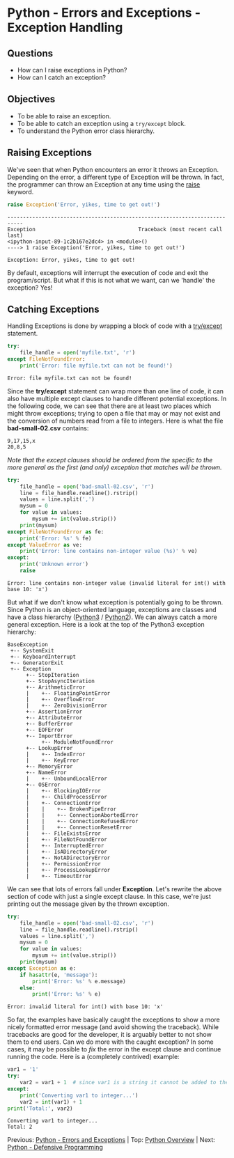 # Python - Errors and Exceptions - Exception Handling

## Questions

- How can I raise exceptions in Python?
- How can I catch an exception?

## Objectives

- To be able to raise an exception.
- To be able to catch an exception using a `try/except` block.
- To understand the Python error class hierarchy.

## Raising Exceptions

We've seen that when Python encounters an error it throws an Exception. Depending on the error, a different type of Exception will be thrown. In fact, the programmer can throw an Exception at any time using the [raise](https://docs.python.org/3/reference/simple_stmts.html#raise) keyword.

~~~python
raise Exception('Error, yikes, time to get out!')
~~~

~~~
---------------------------------------------------------------------------
Exception                                 Traceback (most recent call last)
<ipython-input-89-1c2b167e2dc4> in <module>()
----> 1 raise Exception('Error, yikes, time to get out!')

Exception: Error, yikes, time to get out!
~~~

By default, exceptions will interrupt the execution of code and exit the program/script. But what if this is not what we want, can we 'handle' the exception? Yes!

## Catching Exceptions

Handling Exceptions is done by wrapping a block of code with a [try/except](https://docs.python.org/3/reference/compound_stmts.html#except) statement.

~~~python
try:
    file_handle = open('myfile.txt', 'r')
except FileNotFoundError:
    print('Error: file myfile.txt can not be found!')
~~~

~~~
Error: file myfile.txt can not be found!
~~~

Since the **try/except** statement can wrap more than one line of code, it can also have multiple except clauses to handle different potential exceptions. In the following code, we can see that there are at least two places which might throw exceptions; trying to open a file that may or may not exist and the conversion of numbers read from a file to integers. Here is what the file **bad-small-02.csv** contains:

~~~
9,17,15,x
20,8,5
~~~

*Note that the except clauses should be ordered from the specific to the more general as the first (and only) exception that matches will be thrown.*

~~~python
try:
    file_handle = open('bad-small-02.csv', 'r')
    line = file_handle.readline().rstrip()
    values = line.split(',')
    mysum = 0
    for value in values:
        mysum += int(value.strip())
    print(mysum)
except FileNotFoundError as fe:
    print('Error: %s' % fe)
except ValueError as ve:
    print('Error: line contains non-integer value (%s)' % ve)
except:
    print('Unknown error')
    raise
~~~

~~~
Error: line contains non-integer value (invalid literal for int() with base 10: 'x')
~~~

But what if we don't know what exception is potentially going to be thrown. Since Python is an object-oriented language, exceptions are classes and have a class hierarchy ([Python3](https://docs.python.org/3/library/exceptions.html#exception-hierarchy) / [Python2](https://docs.python.org/2/library/exceptions.html#exception-hierarchy)). We can always catch a more general exception. Here is a look at the top of the Python3 exception hierarchy:

~~~
BaseException
 +-- SystemExit
 +-- KeyboardInterrupt
 +-- GeneratorExit
 +-- Exception
      +-- StopIteration
      +-- StopAsyncIteration
      +-- ArithmeticError
      |    +-- FloatingPointError
      |    +-- OverflowError
      |    +-- ZeroDivisionError
      +-- AssertionError
      +-- AttributeError
      +-- BufferError
      +-- EOFError
      +-- ImportError
           +-- ModuleNotFoundError
      +-- LookupError
      |    +-- IndexError
      |    +-- KeyError
      +-- MemoryError
      +-- NameError
      |    +-- UnboundLocalError
      +-- OSError
      |    +-- BlockingIOError
      |    +-- ChildProcessError
      |    +-- ConnectionError
      |    |    +-- BrokenPipeError
      |    |    +-- ConnectionAbortedError
      |    |    +-- ConnectionRefusedError
      |    |    +-- ConnectionResetError
      |    +-- FileExistsError
      |    +-- FileNotFoundError
      |    +-- InterruptedError
      |    +-- IsADirectoryError
      |    +-- NotADirectoryError
      |    +-- PermissionError
      |    +-- ProcessLookupError
      |    +-- TimeoutError
~~~

We can see that lots of errors fall under **Exception**. Let's rewrite the above section of code with just a single except clause. In this case, we're just printing out the message given by the thrown exception.

~~~python
try:
    file_handle = open('bad-small-02.csv', 'r')
    line = file_handle.readline().rstrip()
    values = line.split(',')
    mysum = 0
    for value in values:
        mysum += int(value.strip())
    print(mysum)
except Exception as e:
    if hasattr(e, 'message'):
        print('Error: %s' % e.message)
    else:
        print('Error: %s' % e)
~~~

~~~
Error: invalid literal for int() with base 10: 'x'
~~~

So far, the examples have basically caught the exceptions to show a more nicely formatted error message (and avoid showing the traceback). While tracebacks are good for the developer, it is arguably better to not show them to end users. Can we do more with the caught exception? In some cases, it may be possible to *fix* the error in the except clause and continue running the code. Here is a (completely contrived) example:

~~~python
var1 = '1'
try:
    var2 = var1 + 1  # since var1 is a string it cannot be added to the number 1
except:
    print('Converting var1 to integer...')
    var2 = int(var1) + 1
print('Total:', var2)
~~~

~~~
Converting var1 to integer...
Total: 2
~~~

Previous: [Python - Errors and Exceptions](intro_to_python_070_errors.md) | Top: [Python Overview](intro_to_python.md) | Next: [Python - Defensive Programming](intro_to_python_080_defensive.md)
